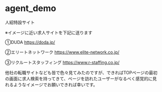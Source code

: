 # agent_demo
人紹特設サイト

※イメージに近い求人サイトを下記に送ります  

①DUDA
https://doda.jp/

②エリートネットワーク
https://www.elite-network.co.jp/

③リクルートスタッフィング
https://www.r-staffing.co.jp/


他社の転職サイトなども皆で色々見てみたのですが、できればTOPページの最初の画面に求人検索を持ってきて、ページを訪れたユーザーがなるべく感覚的に見れるようなイメージでお願いできれば幸いです。  
